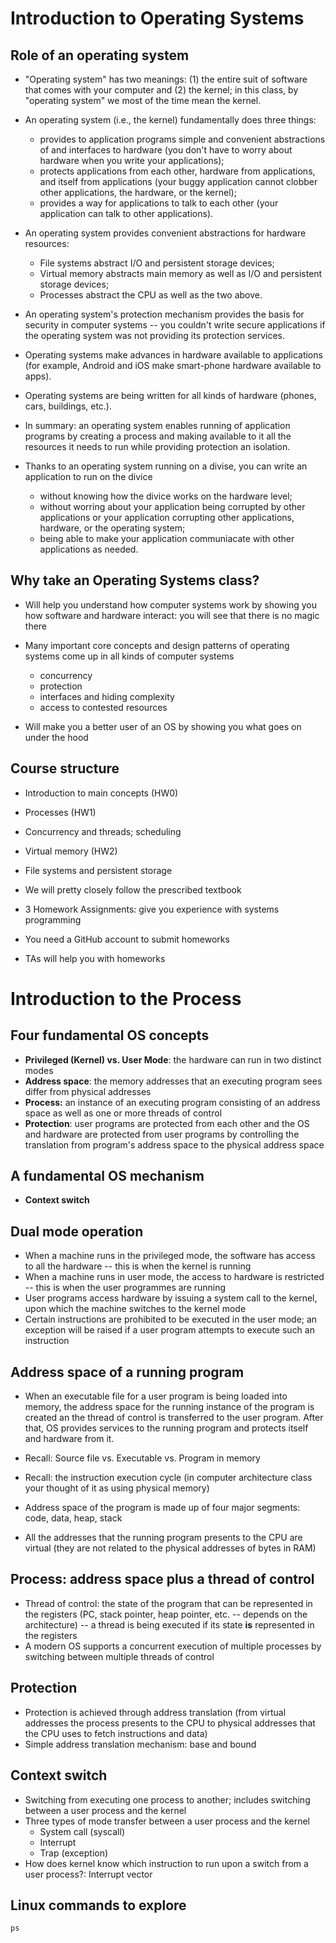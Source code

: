 # Introduction to Operating Systems #

## Role of an operating system ##

- "Operating system" has two meanings: (1) the entire suit of software
  that comes with your computer and (2) the kernel; in this class, by
  "operating system" we most of the time mean the kernel.

- An operating system (i.e., the kernel) fundamentally does three
  things:
  - provides to application programs simple and convenient
  abstractions of and interfaces to hardware (you don't have to worry
  about hardware when you write your applications);
  - protects applications from each other, hardware from applications,
    and itself from applications (your buggy application cannot
    clobber other applications, the hardware, or the kernel);
  - provides a way for applications to talk to each other (your
    application can talk to other applications).

- An operating system provides convenient abstractions for hardware
  resources:
  - File systems abstract I/O and persistent storage devices;
  - Virtual memory abstracts main memory as well as I/O and
    persistent storage devices;
  - Processes abstract the CPU as well as the two above.

- An operating system's protection mechanism provides the basis for
  security in computer systems -- you couldn't write secure
  applications if the operating system was not providing its
  protection services.

- Operating systems make advances in hardware available to
  applications (for example, Android and iOS make smart-phone hardware
  available to apps).

- Operating systems are being written for all kinds of hardware
  (phones, cars, buildings, etc.).

- In summary: an operating system enables running of application
  programs by creating a process and making available to it all the
  resources it needs to run while providing protection an isolation.

- Thanks to an operating system running on a divise, you can write an
  application to run on the divice
  - without knowing how the divice works on the hardware level;
  - without worring about your application being corrupted by other
    applications or your application corrupting other applications,
    hardware, or the operating system;
  - being able to make your application communiacate with other
    applications as needed.

## Why take an Operating Systems class? ##

- Will help you understand how computer systems work by showing you
  how software and hardware interact: you will see that there is no
  magic there

- Many important core concepts and design patterns of operating
  systems come up in all kinds of computer systems
  - concurrency
  - protection
  - interfaces and hiding complexity
  - access to contested resources

- Will make you a better user of an OS by showing you what goes on
  under the hood

## Course structure ##

- Introduction to main concepts (HW0)
- Processes (HW1)
- Concurrency and threads; scheduling
- Virtual memory (HW2)
- File systems and persistent storage

- We will pretty closely follow the prescribed textbook

- 3 Homework Assignments: give you experience with systems programming
- You need a GitHub account to submit homeworks
- TAs will help you with homeworks


# Introduction to the Process #

## Four fundamental OS concepts ##
- **Privileged (Kernel) vs. User Mode**: the hardware can run in two distinct
    modes
- **Address space**: the memory addresses that an executing program
    sees differ from physical addresses
- **Process:** an instance of an executing program consisting of an
    address space as well as one or more threads of control	
- **Protection**:  user programs are protected from each other and the
    OS and hardware are protected from user programs by controlling
    the translation from program's address space to the physical
    address space

## A fundamental OS mechanism ##

- **Context switch**

## Dual mode operation ##

- When a machine runs in the privileged mode, the software has access
   to all the hardware -- this is when the kernel is running
- When a machine runs in user mode, the access to hardware is
  restricted -- this is when the user programmes are running
- User programs access hardware by issuing a system call to the
  kernel, upon which the machine switches to the kernel mode
- Certain instructions are prohibited to be executed in the user mode;
  an exception will be raised if a user program attempts to execute
  such an instruction

## Address space of a running program ##

- When an executable file for a user program is being loaded into
  memory, the address space for the running instance of the program is
  created an the thread of control is transferred to the user
  program. After that, OS provides services to the running program and
  protects itself and hardware from it.

- Recall: Source file vs. Executable vs. Program in memory

- Recall: the instruction execution cycle (in computer architecture
  class your thought of it as using physical memory)

- Address space of the program is made up of four major segments:
  code, data, heap, stack

- All the addresses that the running program presents to the CPU are
  virtual (they are not related to the physical addresses of bytes in
  RAM)

## Process: address space plus a thread of control ##

- Thread of control: the state of the program that can be represented
  in the registers (PC, stack pointer, heap pointer, etc. -- depends
  on the architecture) -- a thread is being executed if its state
  **is** represented in the registers
- A modern OS supports a concurrent execution of multiple processes by
  switching between multiple threads of control


## Protection ##

- Protection is achieved through address translation (from virtual
  addresses the process presents to the CPU to physical addresses that
  the CPU uses to fetch instructions and data)
- Simple address translation mechanism: base and bound

## Context switch ##

- Switching from executing one process to another; includes switching
  between a user process and the kernel
- Three types of mode transfer between a user process and the kernel
  - System call (syscall)
  - Interrupt
  - Trap (exception)
- How does kernel know which instruction to run upon a switch from a
  user process?: Interrupt vector

## Linux commands to explore ##

`ps`
